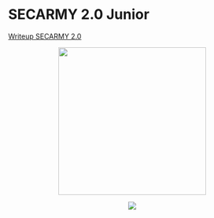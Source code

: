 # SECARMY 2.0 Junior

[Writeup SECARMY 2.0 ](https://github.com/muhammadhendro/CTF-Writeups/blob/master/2019/SecArmy_2.0_2019/SecArmy2.pdf)



<p align="center"><img src="ssecarmyscore.jpg" widht="300" height="300"></p>
<p align="center"><img src="secarmy_flintz.jpg" ></p>
